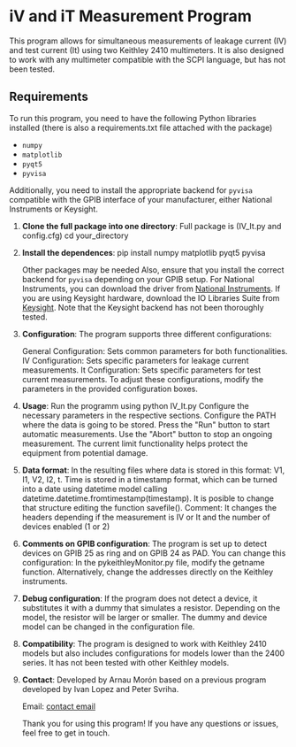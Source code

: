 # iV and iT Measurement Program

This program allows for simultaneous measurements of leakage current (IV) and test current (It) using two Keithley 2410 multimeters. It is also designed to work with any multimeter compatible with the SCPI language, but has not been tested.

## Requirements

To run this program, you need to have the following Python libraries installed (there is also a requirements.txt file attached with the package)

- `numpy`
- `matplotlib`
- `pyqt5`
- `pyvisa`

Additionally, you need to install the appropriate backend for `pyvisa` compatible with the GPIB interface of your manufacturer, either National Instruments or Keysight.

1. **Clone the full package into one directory**:
    Full package is (IV_It.py and config.cfg)
    cd your_directory

2. **Install the dependences**:
    pip install numpy matplotlib pyqt5 pyvisa

    Other packages may be needed
    Also, ensure that you install the correct backend for `pyvisa` depending on your GPIB setup. For National Instruments, you can download the driver from [National Instruments](https://www.ni.com/es/support/downloads/drivers/download.ni-488-2.html#544048). If you are using Keysight hardware, download the IO Libraries Suite from [Keysight](https://www.keysight.com/us/en/lib/software-detail/computer-software/io-libraries-suite-downloads-2175637.html). Note that the Keysight backend has not been thoroughly tested.

3. **Configuration**:
    The program supports three different configurations:

    General Configuration: Sets common parameters for both functionalities.
    IV Configuration: Sets specific parameters for leakage current measurements.
    It Configuration: Sets specific parameters for test current measurements.
    To adjust these configurations, modify the parameters in the provided configuration boxes.

4. **Usage**:
    Run the programm using python IV_It.py
    Configure the necessary parameters in the respective sections.
    Configure the PATH where the data is going to be stored.
    Press the "Run" button to start automatic measurements.
    Use the "Abort" button to stop an ongoing measurement.
    The current limit functionality helps protect the equipment from potential damage.

5. **Data format**:
    In the resulting files where data is stored in this format: V1, I1, V2, I2, t. Time is stored in a timestamp format, which can be turned into a date using datetime model calling datetime.datetime.fromtimestamp(timestamp). It  is posible to change that structure editing the function savefile(). Comment: It changes the headers depending if the measurement is IV or It and the number of devices enabled (1 or 2)

6. **Comments on GPIB configuration**:
    The program is set up to detect devices on GPIB 25 as ring and on GPIB 24 as PAD. You can change this configuration:
    In the pykeithleyMonitor.py file, modify the getname function.
    Alternatively, change the addresses directly on the Keithley instruments.

7. **Debug configuration**:
    If the program does not detect a device, it substitutes it with a dummy that simulates a resistor. Depending on the model, the resistor will be larger or smaller. The dummy and device model can be changed in the configuration file.

8. **Compatibility**:
    The program is designed to work with Keithley 2410 models but also includes configurations for models lower than the 2400 series. It has not been tested with other Keithley models.

9. **Contact**:
    Developed by Arnau Morón based on a previous program developed by Ivan Lopez and Peter Svriha.

    Email: [contact email](arnau.moron@gmail.com)

    Thank you for using this program! If you have any questions or issues, feel free to get in touch.
